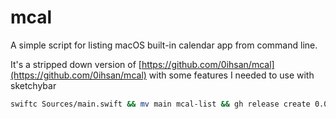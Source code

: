 # mcal

A simple script for listing macOS built-in calendar app from command line.

It's a stripped down version of [https://github.com/0ihsan/mcal](https://github.com/0ihsan/mcal) with some features I needed to use with sketchybar

```sh
swiftc Sources/main.swift && mv main mcal-list && gh release create 0.0.2 mcal-list
```
